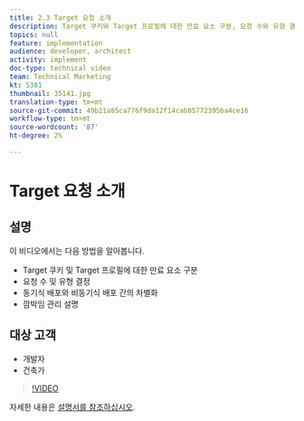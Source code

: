 ```yaml
---
title: 2.3 Target 요청 소개
description: Target 쿠키와 Target 프로필에 대한 만료 요소 구분, 요청 수와 유형 결정, 동기 배포와 비동기 배포 간의 차별화, 깜박임 관리 설명
topics: null
feature: implementation
audience: developer, architect
activity: implement
doc-type: technical video
team: Technical Marketing
kt: 5381
thumbnail: 35141.jpg
translation-type: tm+mt
source-git-commit: 49b21a85ca776f9da12f14cab85772395ba4ce16
workflow-type: tm+mt
source-wordcount: '87'
ht-degree: 2%

---
```



# Target 요청 소개

## 설명

이 비디오에서는 다음 방법을 알아봅니다.

* Target 쿠키 및 Target 프로필에 대한 만료 요소 구분
* 요청 수 및 유형 결정
* 동기식 배포와 비동기식 배포 간의 차별화
* 깜박임 관리 설명

## 대상 고객

* 개발자
* 건축가

>[!VIDEO](https://video.tv.adobe.com/v/35141/?quality=12)

자세한 내용은 [설명서를 참조하십시오](https://docs.adobe.com/content/help/en/target/using/implement-target/implementing-target.html).
